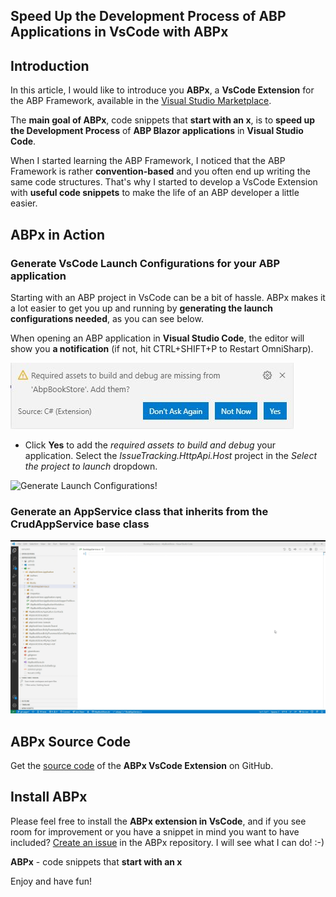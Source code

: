 ## Speed Up the Development Process of ABP Applications in VsCode with ABPx

## Introduction

In this article, I would like to introduce you **ABPx**, a **VsCode Extension** for the ABP Framework, available in the [Visual Studio Marketplace](https://marketplace.visualstudio.com/items?itemName=BartVanHoey.abpx).

The **main goal of ABPx**, code snippets that **start with an x**, is to **speed up the Development Process** of **ABP Blazor applications** in **Visual Studio Code**.

When I started learning the ABP Framework, I noticed that the ABP Framework is rather **convention-based** and you often end up writing the same code structures. That's why I started to develop a VsCode Extension with **useful code snippets** to make the life of an ABP developer a little easier.

## ABPx in Action

### Generate VsCode Launch Configurations for your ABP application

Starting with an ABP project in VsCode can be a bit of hassle. ABPx makes it a lot easier to get you up and running by **generating the launch configurations needed**, as you can see below.

When opening an ABP application in **Visual Studio Code**, the editor will show you **a notification** (if not, hit CTRL+SHIFT+P to Restart OmniSharp).

![Required Assets Missing!](../images/RequiredAssetsMissing.jpg "Required Assets Missing!")

* Click **Yes** to add the *required assets to build and debug* your application. Select the *IssueTracking.HttpApi.Host* project in the *Select the project to launch* dropdown.

![Generate Launch Configurations!](../images/launchconfigurations.gif "Generate Launch Configurations needed for your project!")

### Generate an AppService class that inherits from the CrudAppService base class

![CrudAppService snippet!](../images/crudappservice.gif "Generate an AppService class that inherits from the CrudAppService base class!")

## ABPx Source Code

Get the [source code](https://github.com/bartvanhoey/ABPx) of the **ABPx VsCode Extension** on GitHub.

## Install ABPx

Please feel free to install the **ABPx extension in VsCode**, and if you see room for improvement or you have a snippet in mind you want to have included? [Create an issue](https://github.com/bartvanhoey/ABPx/issues/new) in the ABPx repository. I will see what I can do! :-)

**ABPx** - code snippets that **start with an x**

Enjoy and have fun!
